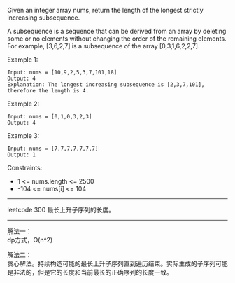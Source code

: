 Given an integer array nums, return the length of the longest strictly increasing subsequence.

A subsequence is a sequence that can be derived from an array by deleting some or no elements without changing the order of the remaining elements. For example, [3,6,2,7] is a subsequence of the array [0,3,1,6,2,2,7].



Example 1:

```
Input: nums = [10,9,2,5,3,7,101,18]
Output: 4
Explanation: The longest increasing subsequence is [2,3,7,101], therefore the length is 4.
```

Example 2:

```
Input: nums = [0,1,0,3,2,3]
Output: 4
```

Example 3:

```
Input: nums = [7,7,7,7,7,7,7]
Output: 1
```

Constraints:
- 1 <= nums.length <= 2500
- -104 <= nums[i] <= 104

----

leetcode 300 最长上升子序列的长度。

----

解法一：<br>
dp方式，O(n^2)

解法二：<br>
贪心解法。持续构造可能的最长上升子序列直到遍历结束。实际生成的子序列可能是非法的，但是它的长度和当前最长的正确序列的长度一致。